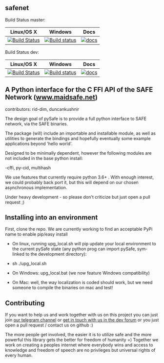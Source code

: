 safenet
----

Build Status master:

|Linux/OS X|Windows|Docs|
|:--------:|:-----:|:----:|
|[![Build Status](https://travis-ci.org/rid-dim/pySafe.svg?branch=master)](https://travis-ci.org/rid-dim/pySafe?branch=master)|[![Build status](https://ci.appveyor.com/api/projects/status/qyx4b75u9mxrla1g/branch/master?svg=true)](https://ci.appveyor.com/project/rid-dim/pysafe/branch/master)|[![docs](https://readthedocs.org/projects/pysafe/badge/?version=master)](http://pysafe.readthedocs.io/en/master)|

Build Status dev:

|Linux/OS X|Windows|Docs|
|:--------:|:-----:|:----:|
|[![Build Status](https://travis-ci.org/rid-dim/pySafe.svg?branch=dev)](https://travis-ci.org/rid-dim/pySafe?branch=dev)|[![Build status](https://ci.appveyor.com/api/projects/status/qyx4b75u9mxrla1g/branch/dev?svg=true)](https://ci.appveyor.com/project/rid-dim/pysafe/branch/dev)|[![docs](https://readthedocs.org/projects/pysafe/badge/?version=dev)](http://pysafe.readthedocs.io/en/dev)|


A Python interface for the C FFI API of the SAFE Network (www.maidsafe.net)
---

contributors: rid-dim, duncankushnir

The design goal of pySafe is to provide a full python interface to SAFE network, via the SAFE binaries.

The package (will) include an importable and installable module, as well as utilities to generate the bindings and hopefully eventually some example applications beyond 'hello world'.

Designed to be minimally dependent, however the following modules are not included in the base python install:

-cffi, py-cid, multihash  

We use features that currently require python 3.6+ . With enough interest, we could probably back port it, but this will depend on our chosen asynchronous implementation.

Under heavy development - so please don't criticize but just open a pull request ;)


Installing into an environment
---

First, clone the repo.  We are currently working to find an acceptable PyPi name to enable pip/easy install


- On linux, running upg_local.sh will pip update your local environment to the current pySafe state (any python prog can import pySafe, sym-linked to the development directory):

- sh ./upg_local.sh

- On Windows: upg_local.bat (we now feature Windows compatibility)

- On Mac: well, the way localization is coded should work, but we need someone to compile the binaries on mac and test!

Contributing
----

If you want to help us and work together with us on this project you can just join [our telegram channel](https://t.me/pySafe) or [get in touch with us in the dev forum](https://forum.safedev.org/) or you just open a pull request / contact us on github :)

The more people get involved, the easier it is to utilize safe and the more powerful this library gets the better for freedom of humanity =) Together we work on creating a peoples internet where everybody wins and access to knowledge and freedom of speech are no privileges but universal rights of every human.
